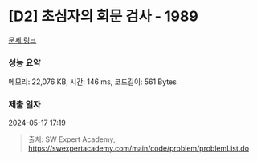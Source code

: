 # [D2] 초심자의 회문 검사 - 1989 

[문제 링크](https://swexpertacademy.com/main/code/problem/problemDetail.do?contestProbId=AV5PyTLqAf4DFAUq) 

### 성능 요약

메모리: 22,076 KB, 시간: 146 ms, 코드길이: 561 Bytes

### 제출 일자

2024-05-17 17:19



> 출처: SW Expert Academy, https://swexpertacademy.com/main/code/problem/problemList.do